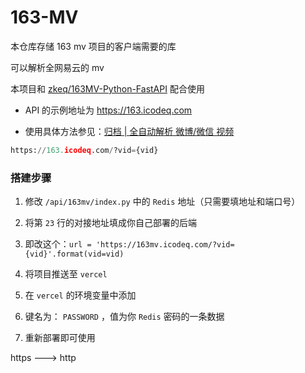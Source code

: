 # 163-MV

本仓库存储 163 mv 项目的客户端需要的库

可以解析全网易云的 mv

本项目和 [zkeq/163MV-Python-FastAPI](https://github.com/zkeq/163MV-Python-FastAPI) 配合使用

- API 的示例地址为 https://163.icodeq.com

- 使用具体方法参见：[归档 | 全自动解析 微博/微信 视频](https://icodeq.com/2022/03e4ec0968c8/#%E7%BD%91%E6%98%93MV%EF%BC%88%E5%85%A8%E8%87%AA%E5%8A%A8%E9%80%86%E5%90%91%E7%BC%93%E5%AD%98%E7%89%88%EF%BC%89-%E6%96%B0%E5%A2%9E)

```python
https://163.icodeq.com/?vid={vid}
```

### 搭建步骤

1. 修改 `/api/163mv/index.py` 中的 `Redis` 地址（只需要填地址和端口号）

2. 将第 `23` 行的对接地址填成你自己部署的后端

3. 即改这个：`url = 'https://163mv.icodeq.com/?vid={vid}'.format(vid=vid)`

4. 将项目推送至 `vercel`

5. 在 `vercel` 的环境变量中添加 

6. 键名为： `PASSWORD` ，值为你 `Redis` 密码的一条数据

7. 重新部署即可使用 

https ---> http
